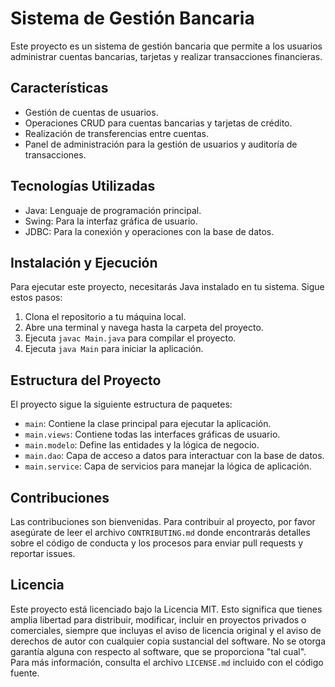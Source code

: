 # Sistema de Gestión Bancaria

Este proyecto es un sistema de gestión bancaria que permite a los usuarios administrar cuentas bancarias, tarjetas y realizar transacciones financieras.

## Características

- Gestión de cuentas de usuarios.
- Operaciones CRUD para cuentas bancarias y tarjetas de crédito.
- Realización de transferencias entre cuentas.
- Panel de administración para la gestión de usuarios y auditoría de transacciones.

## Tecnologías Utilizadas

- Java: Lenguaje de programación principal.
- Swing: Para la interfaz gráfica de usuario.
- JDBC: Para la conexión y operaciones con la base de datos.

## Instalación y Ejecución

Para ejecutar este proyecto, necesitarás Java instalado en tu sistema. Sigue estos pasos:

1. Clona el repositorio a tu máquina local.
2. Abre una terminal y navega hasta la carpeta del proyecto.
3. Ejecuta `javac Main.java` para compilar el proyecto.
4. Ejecuta `java Main` para iniciar la aplicación.

## Estructura del Proyecto

El proyecto sigue la siguiente estructura de paquetes:

- `main`: Contiene la clase principal para ejecutar la aplicación.
- `main.views`: Contiene todas las interfaces gráficas de usuario.
- `main.modelo`: Define las entidades y la lógica de negocio.
- `main.dao`: Capa de acceso a datos para interactuar con la base de datos.
- `main.service`: Capa de servicios para manejar la lógica de aplicación.

## Contribuciones

Las contribuciones son bienvenidas. Para contribuir al proyecto, por favor asegúrate de leer el archivo `CONTRIBUTING.md` donde encontrarás detalles sobre el código de conducta y los procesos para enviar pull requests y reportar issues.

## Licencia

Este proyecto está licenciado bajo la Licencia MIT. Esto significa que tienes amplia libertad para distribuir, modificar, incluir en proyectos privados o comerciales, siempre que incluyas el aviso de licencia original y el aviso de derechos de autor con cualquier copia sustancial del software. No se otorga garantía alguna con respecto al software, que se proporciona "tal cual". Para más información, consulta el archivo `LICENSE.md` incluido con el código fuente.
